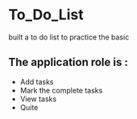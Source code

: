 # To_Do_List
built a to do list to practice the basic 

## The application role is  : 
- Add tasks
- Mark the complete tasks
- View tasks
- Quite
